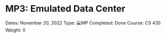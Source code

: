 # MP3: Emulated Data Center

Dates: November 20, 2022
Type: 💻MP
Completed: Done
Course: CS 435
Weight: 0